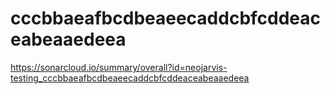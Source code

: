 # cccbbaeafbcdbeaeecaddcbfcddeaceabeaaedeea
https://sonarcloud.io/summary/overall?id=neojarvis-testing_cccbbaeafbcdbeaeecaddcbfcddeaceabeaaedeea
